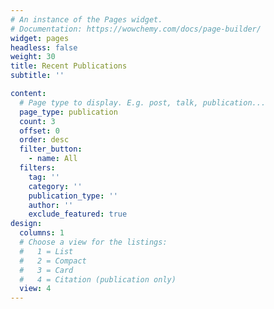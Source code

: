```yaml
---
# An instance of the Pages widget.
# Documentation: https://wowchemy.com/docs/page-builder/
widget: pages
headless: false
weight: 30
title: Recent Publications
subtitle: ''

content:
  # Page type to display. E.g. post, talk, publication...
  page_type: publication
  count: 3
  offset: 0
  order: desc
  filter_button:
    - name: All
  filters:
    tag: ''
    category: ''
    publication_type: ''
    author: ''
    exclude_featured: true
design:
  columns: 1
  # Choose a view for the listings:
  #   1 = List
  #   2 = Compact
  #   3 = Card
  #   4 = Citation (publication only)
  view: 4
---
```

